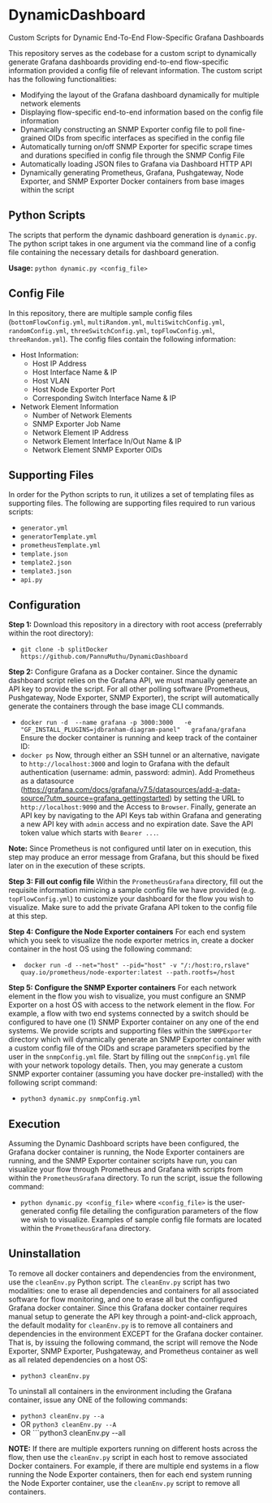 # DynamicDashboard
Custom Scripts for Dynamic End-To-End Flow-Specific Grafana Dashboards

This repository serves as the codebase for a custom script to dynamically generate Grafana dashboards providing end-to-end flow-specific information provided a config file of relevant information.
The custom script has the following functionalities:
- Modifying the layout of the Grafana dashboard dynamically for multiple network elements
- Displaying flow-specific end-to-end information based on the config file information
- Dynamically constructing an SNMP Exporter config file to poll fine-grained OIDs from specific interfaces as specified in the config file
- Automatically turning on/off SNMP Exporter for specific scrape times and durations specified in config file through the SNMP Config File
- Automatically loading JSON files to Grafana via Dashboard HTTP API
- Dynamically generating Prometheus, Grafana, Pushgateway, Node Exporter, and SNMP Exporter Docker containers from base images within the script

## Python Scripts
The scripts that perform the dynamic dashboard generation is ```dynamic.py```. The python script takes in one argument via the command line of a config file containing the necessary details for dashboard generation. 

**Usage:** ```python dynamic.py <config_file>```

## Config File
In this repository, there are multiple sample config files (```bottomFlowConfig.yml```, ```multiRandom.yml```, ```multiSwitchConfig.yml```, ```randomConfig.yml```, ```threeSwitchConfig.yml```, ```topFlowConfig.yml```, ```threeRandom.yml```). 
The config files contain the following information: 
- Host Information:
  - Host IP Address
  - Host Interface Name & IP
  - Host VLAN
  - Host Node Exporter Port
  - Corresponding Switch Interface Name & IP
- Network Element Information
  - Number of Network Elements
  - SNMP Exporter Job Name
  - Network Element IP Address
  - Network Element Interface In/Out Name & IP
  - Network Element SNMP Exporter OIDs

## Supporting Files
In order for the Python scripts to run, it utilizes a set of templating files as supporting files. The following are supporting files required to run various scripts:
  - ```generator.yml```
  - ```generatorTemplate.yml```
  - ```prometheusTemplate.yml```
  - ```template.json```
  - ```template2.json```
  - ```template3.json```
  - ```api.py```

## Configuration

**Step 1:**
Download this repository in a directory with root access (preferrably within the root directory):
- ```git clone -b splitDocker https://github.com/PannuMuthu/DynamicDashboard```

**Step 2:** Configure Grafana as a Docker container. Since the dynamic dashboard script relies on the Grafana API, we must manually generate an API key to provide the script. For all other polling software (Prometheus, Pushgateway, Node Exporter, SNMP Exporter), the script will automatically generate the containers through the base image CLI commands.
- ```docker run -d  --name grafana -p 3000:3000   -e "GF_INSTALL_PLUGINS=jdbranham-diagram-panel"   grafana/grafana```
Ensure the docker container is running and keep track of the container ID: 
- ```docker ps```
Now, through either an SSH tunnel or an alternative, navigate to ```http://localhost:3000``` and login to Grafana with the default authentication (username: admin, password: admin). Add Prometheus as a datasource (https://grafana.com/docs/grafana/v7.5/datasources/add-a-data-source/?utm_source=grafana_gettingstarted) by setting the URL to ```http://localhost:9090``` and the Access to ```Browser```. 
Finally, generate an API key by navigating to the API Keys tab within Grafana and generating a new API key with ```admin``` access and no expiration date. Save the API token value which starts with ```Bearer ...```. 

**Note:** Since Prometheus is not configured until later on in execution, this step may produce an error message from Grafana, but this should be fixed later on in the execution of these scripts. 

**Step 3: Fill out config file**
Within the ```PrometheusGrafana``` directory, fill out the requisite information mimicing a sample config file we have provided (e.g. ```topFlowConfig.yml```) to customize your dashboard for the flow you wish to visualize. Make sure to add the private Grafana API token to the config file at this step.

**Step 4: Configure the Node Exporter containers**
For each end system which you seek to visualize the node exporter metrics in, create a docker container in the host OS using the following command: 
- ``` docker run -d --net="host" --pid="host" -v "/:/host:ro,rslave" quay.io/prometheus/node-exporter:latest --path.rootfs=/host```
     
**Step 5: Configure the SNMP Exporter containers**
For each network element in the flow you wish to visualize, you must configure an SNMP Exporter on a host OS with access to the network element in the flow. For example, a flow with two end systems connected by a switch should be configured to have one (1) SNMP Exporter container on any one of the end systems. We provide scripts and supporting files within the ```SNMPExporter``` directory which will dynamically generate an SNMP Exporter container with a custom config file of the OIDs and scrape parameters specified by the user in the ```snmpConfig.yml``` file. Start by filling out the ```snmpConfig.yml``` file with your network topology details. Then, you may generate a custom SNMP exporter container (assuming you have docker pre-installed) with the following script command: 
- ```python3 dynamic.py snmpConfig.yml```

## Execution

Assuming the Dynamic Dashboard scripts have been configured, the Grafana docker container is running, the Node Exporter containers are running, and the SNMP Exporter container scripts have run, you can visualize your flow through Prometheus and Grafana with scripts from within the ```PrometheusGrafana``` directory. To run the script, issue the following command:
- ```python dynamic.py <config_file>```
where ```<config_file>``` is the user-generated config file detailing the configuration parameters of the flow we wish to visualize. Examples of sample config file formats are located within the ```PrometheusGrafana``` directory. 

## Uninstallation

To remove all docker containers and dependencies from the environment, use the ```cleanEnv.py``` Python script. The ```cleanEnv.py``` script has two modalities: one to erase all dependencies and containers for all associated software for flow monitoring, and one to erase all but the configured Grafana docker container. Since this Grafana docker container requires manual setup to generate the API key through a point-and-click approach, the default modality for ```cleanEnv.py``` is to remove all containers and dependencies in the environment EXCEPT for the Grafana docker container. That is, by issuing the following command, the script will remove the Node Exporter, SNMP Exporter, Pushgateway, and Prometheus container as well as all related dependencies on a host OS:
- ```python3 cleanEnv.py```

To uninstall all containers in the environment including the Grafana container, issue any ONE of the following commands: 
- ```python3 cleanEnv.py --a```
- OR ```python3 cleanEnv.py --A```
- OR ```python3 cleanEnv.py --all


**NOTE:** If there are multiple exporters running on different hosts across the flow, then use the ```cleanEnv.py``` script in each host to remove associated Docker containers. For example, if there are multiple end systems in a flow running the Node Exporter containers, then for each end system running the Node Exporter container, use the ```cleanEnv.py``` script to remove all containers. 
